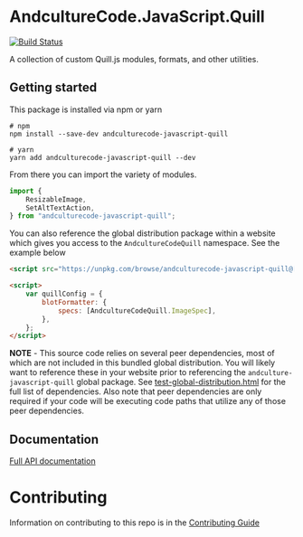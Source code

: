 # AndcultureCode.JavaScript.Quill

[![Build Status](https://travis-ci.org/AndcultureCode/AndcultureCode.JavaScript.Quill.svg?branch=main)](https://travis-ci.org/AndcultureCode/AndcultureCode.JavaScript.Quill)

A collection of custom Quill.js modules, formats, and other utilities.

## Getting started

This package is installed via npm or yarn

```shell
# npm
npm install --save-dev andculturecode-javascript-quill

# yarn
yarn add andculturecode-javascript-quill --dev
```

From there you can import the variety of modules.

```typescript
import {
    ResizableImage,
    SetAltTextAction,
} from "andculturecode-javascript-quill";
```

You can also reference the global distribution package within a website which gives you access to the `AndcultureCodeQuill` namespace. See the example below

```html
<script src="https://unpkg.com/browse/andculturecode-javascript-quill@[version-number]/dist/global/index.js"></script>

<script>
    var quillConfig = {
        blotFormatter: {
            specs: [AndcultureCodeQuill.ImageSpec],
        },
    };
</script>
```

**NOTE** - This source code relies on several peer dependencies, most of which are not included in this bundled global distribution. You will likely want to reference these in your website prior to referencing the `andculture-javascript-quill` global package. See [test-global-distribution.html](./test-global-distribution.html) for the full list of dependencies. Also note that peer dependencies are only required if your code will be executing code paths that utilize any of those peer dependencies.

## Documentation

[Full API documentation](docs/README.md)

# Contributing

Information on contributing to this repo is in the [Contributing Guide](CONTRIBUTING.md)
